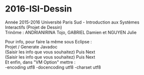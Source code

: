 # 2016-ISI-Dessin
Année 2015-2016 Université Paris Sud - Introduction aux Systèmes Interactifs (Projet de Dessin)  
Trinôme : ANDRIANIRINA Tojo, GABRIEL Damien et NGUYEN Julie
		
Pour info, pour faire la même sous Eclipse :		
Projet / Generate Javadoc		
(Saisir les info que vous souhaitez) Puis Next		
(Saisir les info que vous souhaitez) Puis Next		
Et enfin, dans "VM Option" mettre :		
-encoding utf8 -docencoding utf8 -charset utf8
